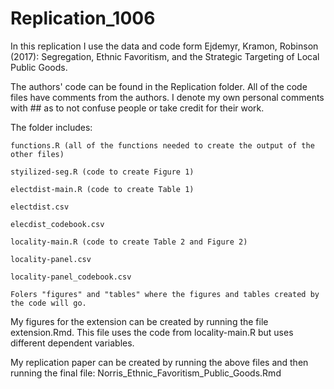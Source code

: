 # Replication_1006

In this replication I use the data and code form Ejdemyr, Kramon, Robinson (2017): Segregation, Ethnic
Favoritism, and the Strategic Targeting of Local Public Goods.  

The authors' code can be found in the Replication folder. All of the code files have comments from the authors.  I denote my own personal comments with ## as to not confuse people or take credit for their work.

  The folder includes:
  
    functions.R (all of the functions needed to create the output of the other files)
    
    styilized-seg.R (code to create Figure 1)
    
    electdist-main.R (code to create Table 1)
    
    electdist.csv
    
    elecdist_codebook.csv
    
    locality-main.R (code to create Table 2 and Figure 2)
    
    locality-panel.csv
    
    locality-panel_codebook.csv
    
    Folers "figures" and "tables" where the figures and tables created by the code will go.
    
    
My figures for the extension can be created by running the file extension.Rmd.  This file uses the code from locality-main.R but uses different dependent variables.

My replication paper can be created by running the above files and then running the final file: Norris_Ethnic_Favoritism_Public_Goods.Rmd
